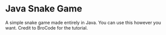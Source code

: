 # Java Snake Game
A simple snake game made entirely in Java.
You can use this however you want.
Credit to BroCode for the tutorial.
